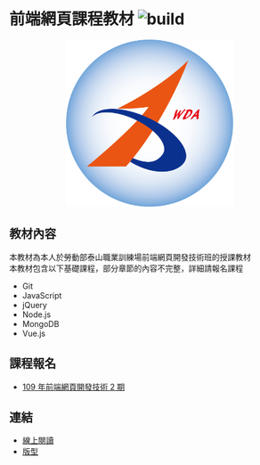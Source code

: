 # 前端網頁課程教材  ![build](https://api.travis-ci.org/rogeraabbccdd/F2E-book.svg?branch=master)
<p align="center">
  <img height="300" src="./docs/.vuepress/public/hero.png">
</p>

## 教材內容
本教材為本人於勞動部泰山職業訓練場前端網頁開發技術班的授課教材  
本教材包含以下基礎課程，部分章節的內容不完整，詳細請報名課程  
- Git
- JavaScript
- jQuery
- Node.js
- MongoDB
- Vue.js

## 課程報名
- [109 年前端網頁開發技術 2 期](https://ttms.etraining.gov.tw/eYVTR/SearchYoung/Detail?BCM_SNO=123514)

## 連結
- [線上閱讀](https://rogeraabbccdd.github.io/F2E-book/)
- [版型](https://github.com/rogeraabbccdd/vuepress-theme-reco)
